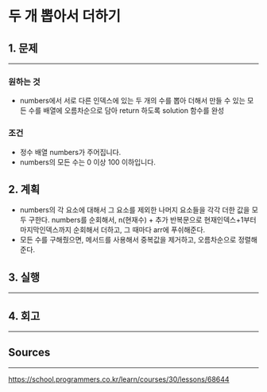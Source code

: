 # 두 개 뽑아서 더하기
## 1. 문제
***
### 원하는 것
* numbers에서 서로 다른 인덱스에 있는 두 개의 수를 뽑아 더해서 만들 수 있는 모든 수를 배열에 오름차순으로 담아 return 하도록 solution 함수를 완성

### 조건
* 정수 배열 numbers가 주어집니다.
* numbers의 모든 수는 0 이상 100 이하입니다.

## 2. 계획
* numbers의 각 요소에 대해서 그 요소를 제외한 나머지 요소들을 각각 더한 값을 모두 구한다. numbers를 순회해서, n(현재수) + 추가 반복문으로 현재인덱스+1부터 마지막인덱스까지 순회해서 더하고, 그 때마다 arr에 푸쉬해준다.
* 모든 수를 구해줬으면, 메서드를 사용해서 중복값을 제거하고, 오름차순으로 정렬해준다.

## 3. 실행
***
## 4. 회고
***

## Sources
***
https://school.programmers.co.kr/learn/courses/30/lessons/68644
